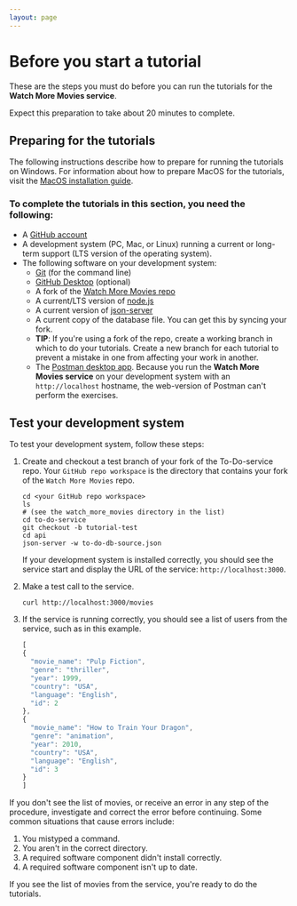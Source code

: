 ```yaml
---
layout: page
---
```


# Before you  start a tutorial

These are the steps you must do before you can run
the tutorials for the **Watch More Movies service**.

Expect this preparation to take about 20 minutes to complete.

## Preparing for the tutorials

The following instructions describe how to prepare for running the tutorials on Windows.
For information about how to prepare MacOS for the tutorials, visit the [MacOS installation guide](quickstart/macos_installation.md).

### To complete the tutorials in this section, you need the following:

* A [GitHub account](https://github.com)
* A development system (PC, Mac, or Linux) running a current or
long-term support (LTS version of the operating system).
* The following software on your development system:
    * [Git](https://docs.github.com/en/get-started/quickstart/set-up-git) (for the command line)
    * [GitHub Desktop](https://desktop.github.com) (optional)
    * A fork of the [Watch More Movies repo](https://github.com/skym97/watch_more_movies)
    * A current/LTS version of [node.js](https://nodejs.org/en/)
    * A current version of [json-server](https://www.npmjs.com/package/json-server)
    * A current copy of the database file. You can get this by syncing your fork.
    * **TIP**: If you're using a fork of the repo, create a working branch in which to do your tutorials. Create a new branch for each tutorial to prevent a mistake in one from affecting your work in another.
    * The [Postman desktop app](https://www.postman.com/downloads/). Because you run the **Watch More Movies service** on your development system with an `http://localhost` hostname, the web-version of Postman can't perform the exercises.

## Test your development system

To test your development system, follow these steps:

1. Create and checkout a test branch of your fork of the To-Do-service repo. Your `GitHub repo workspace` is the directory that contains your fork of the `Watch More Movies` repo.

    ```shell
    cd <your GitHub repo workspace>
    ls
    # (see the watch_more_movies directory in the list)
    cd to-do-service
    git checkout -b tutorial-test
    cd api
    json-server -w to-do-db-source.json
    ```

    If your development system is installed correctly, you should see
    the service start and display the URL of the service: `http://localhost:3000`.

2. Make a test call to the service.

    ```shell
    curl http://localhost:3000/movies
    ```

3. If the service is running correctly, you should see a list of users from the service, such as in this example.

    ```js
    [
    {
      "movie_name": "Pulp Fiction",
      "genre": "thriller",
      "year": 1999,
      "country": "USA",
      "language": "English",
      "id": 2
    },
    {
      "movie_name": "How to Train Your Dragon",
      "genre": "animation",
      "year": 2010,
      "country": "USA",
      "language": "English",
      "id": 3
    }
    ]
    ```

If you don't see the list of movies, or receive an error in any step
of the procedure, investigate and correct the error before continuing.
Some common situations that cause errors include:

1. You mistyped a command.
2. You aren't in the correct directory.
3. A required software component didn't install correctly.
4. A required software component isn't up to date.

If you see the list of movies from the service, you're ready to do
the tutorials.

